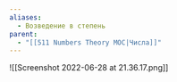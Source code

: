 ```yaml
---
aliases:
  - Возведение в степень
parent:
  - "[[511 Numbers Theory MOC|Числа]]"
---
```



![[Screenshot 2022-06-28 at 21.36.17.png]]